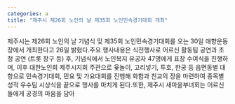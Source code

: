 ```yaml
---
categories: a
title: "제주시 제26회 노인의 날 제35회 노인민속경기대회 개최"
---
```

제주시는 제26회 노인의 날 기념식 및 제35회 노인민속경기대회를 오는 30일 애향운동장에서 개최한다고 26일 밝혔다.주요 행사내용은 식전행사로 어르신 활동팀 공연과 초청 공연 (트롯 장구 등) 후, 기념식에서 노인복지 유공자 47명에게 표창 수여식을 진행하며, 이후 대한노인회 제주시지회 주관으로 윷놀이, 고리넣기, 투호, 한궁 등 읍면동별 대항으로 민속경기대회, 민요 및 가요대회를 진행해 화합과 친교의 장을 마련하여 종목별 성적 우수팀 시상식을 끝으로 행사를 마치게 된다.또한, 제주시 새마을부녀회는 어르신들에게 공경의 마음을 담아